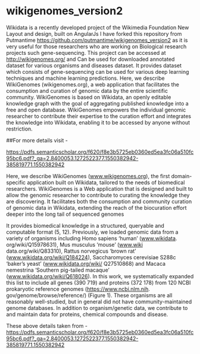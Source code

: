 # wikigenomes_version2
Wikidata is a recently developed project of the
Wikimedia Foundation 
New Layout and design, built on AngularJs
I have forked this repository from Putmantime https://github.com/putmantime/wikigenomes_version2 as it is very useful for those researchers who are
working on Biological research projects such gene-sequencing. This project can be accessed at http://wikigenomes.org/ and Can be used for downloaded annotated dataset for various organisms and diseases dataset.
It provides dataset which consists of gene-sequencing can be used for various deep learning techniques and machine learning predictions.
Here, we describe WikiGenomes (wikigenomes.org), a web
application that facilitates the consumption and curation of genomic data by the entire
scientific community. WikiGenomes is based on Wikidata, an openly editable knowledge
graph with the goal of aggregating published knowledge into a free and open database.
WikiGenomes empowers the individual genomic researcher to contribute their expertise
to the curation effort and integrates the knowledge into Wikidata, enabling it to be accessed by anyone without restriction.

##For more details visit - 

https://pdfs.semanticscholar.org/f620/f8e3b5725eb0360ed5ea3fc06a510fc95bc6.pdf?_ga=2.8400053.1272522377.1550382942-385819771.1550382942


Here, we describe WikiGenomes (www.wikigenomes.org), the first domain-specific application built on
Wikidata, tailored to the needs of biomedical researchers.
WikiGenomes is a Web application that is designed and
built to allow the genomic researcher to contribute to
curating the knowledge they are discovering. It facilitates
both the consumption and community curation of genomic
data in Wikidata, extending the reach of the biocuration
effort deeper into the long tail of sequenced genomes

It provides biomedical knowledge in a structured, queryable and computable format (5, 12).
Previously, we loaded genomic data from a variety of organisms including Homo sapiens ‘human’ (www.wikidata.
org/wiki/Q15978631), Mus musculus ‘mouse’ (www.wiki
data.org/wiki/Q83310), Rattus norvegicus ‘brown rat’
(www.wikidata.org/wiki/Q184224), Saccharomyces cerevisiae S288c ‘baker’s yeast’ (www.wikidata.org/wiki/
Q27510868) and Macaca nemestrina ‘Southern pig-tailed macaque’ (www.wikidata.org/wiki/Q618026). In this
work, we systematically expanded this list to include all
genes (390 719) and proteins (372 178) from 120 NCBI
prokaryotic reference genomes (https://www.ncbi.nlm.nih.
gov/genome/browse/reference/) (Figure 1). These organisms are all reasonably well-studied, but in general did not
have community-maintained genome databases. In addition to organism/genetic data, we contribute to and maintain data for proteins, chemical compounds and disease.

These above details taken from  - https://pdfs.semanticscholar.org/f620/f8e3b5725eb0360ed5ea3fc06a510fc95bc6.pdf?_ga=2.8400053.1272522377.1550382942-385819771.1550382942 
